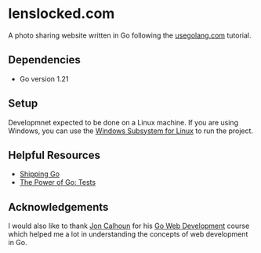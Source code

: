 # lenslocked.com

A photo sharing website written in Go following the [usegolang.com](https://www.usegolang.com) tutorial.

## Dependencies

- Go version 1.21

## Setup

Developmnet expected to be done on a Linux machine. If you are using Windows, you can use the [Windows Subsystem for Linux](https://docs.microsoft.com/en-us/windows/wsl/install-win10) to run the project.

## Helpful Resources
* [Shipping Go](https://www.manning.com/books/shipping-go)
* [The Power of Go: Tests](https://bitfieldconsulting.com/books/tests)

## Acknowledgements

I would also like to thank [Jon Calhoun](https://www.calhoun.io) for his [Go Web Development](https://www.usegolang.com) course which helped me a lot in understanding the concepts of web development in Go.


